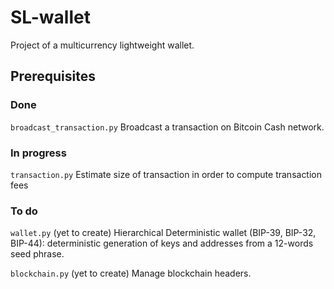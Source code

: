 SL-wallet
=========

Project of a multicurrency lightweight wallet.

## Prerequisites

### Done

`broadcast_transaction.py` Broadcast a transaction on Bitcoin Cash network.

### In progress

`transaction.py` Estimate size of transaction in order to compute transaction fees

### To do

`wallet.py` (yet to create) Hierarchical Deterministic wallet (BIP-39, BIP-32, BIP-44): deterministic generation of keys and addresses from a 12-words seed phrase.

`blockchain.py` (yet to create) Manage blockchain headers.